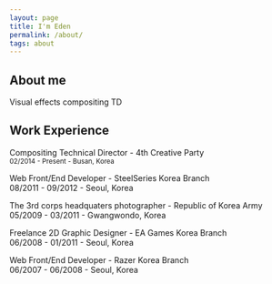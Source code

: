 ```yaml
---
layout: page
title: I'm Eden
permalink: /about/
tags: about
---
```


## About me
Visual effects compositing TD


## Work Experience
Compositing Technical Director - 4th Creative Party<br />
<small>02/2014 - Present - Busan, Korea</small>

Web Front/End Developer - SteelSeries Korea Branch<br />
08/2011 - 09/2012 - Seoul, Korea

The 3rd corps headquaters photographer - Republic of Korea Army<br />
05/2009 - 03/2011 - Gwangwondo, Korea

Freelance 2D Graphic Designer - EA Games Korea Branch<br />
06/2008 - 01/2011 - Seoul, Korea

Web Front/End Developer - Razer Korea Branch<br />
06/2007 - 06/2008 - Seoul, Korea
